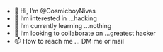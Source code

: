 - 👋 Hi, I’m @CosmicboyNivas
- 👀 I’m interested in ...hacking
- 🌱 I’m currently learning ...nothing
- 💞️ I’m looking to collaborate on ...greatest hacker 
- 📫 How to reach me ... DM me or mail 

<!---
CosmicboyNivas/CosmicboyNivas is a ✨ special ✨ repository because its `README.md` (this file) appears on your GitHub profile.
You can click the Preview link to take a look at your changes.
--->
